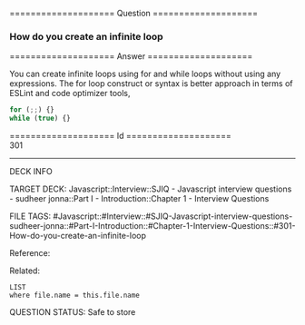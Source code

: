 ==================== Question ====================  

### How do you create an infinite loop  

==================== Answer ====================  

You can create infinite loops using for and while loops without using any
expressions. The for loop construct or syntax is better approach in terms of
ESLint and code optimizer tools,

```javascript
for (;;) {}
while (true) {}
```

==================== Id ====================  
301
<!--ID: 1707879826426-->

---

DECK INFO

TARGET DECK: Javascript::Interview::SJIQ - Javascript interview questions - sudheer jonna::Part I - Introduction::Chapter 1 - Interview Questions

FILE TAGS: #Javascript::#Interview::#SJIQ-Javascript-interview-questions-sudheer-jonna::#Part-I-Introduction::#Chapter-1-Interview-Questions::#301-How-do-you-create-an-infinite-loop

Reference:

Related:

```dataview
LIST
where file.name = this.file.name
```
QUESTION STATUS: Safe to store
